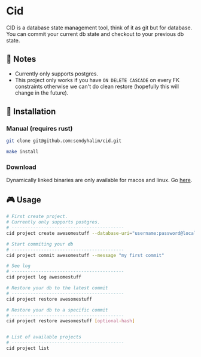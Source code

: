 # Cid
CID is a database state management tool, think of it as git but for database. You can commit your current db state and checkout to your previous db state.

## 📠 Notes
* Currently only supports postgres.
* This project only works if you have `ON DELETE CASCADE` on every FK constraints otherwise we can't do clean restore (hopefully this will change in the future).

## 🔩 Installation
### Manual (requires rust)
```bash
git clone git@github.com:sendyhalim/cid.git

make install
```

### Download
Dynamically linked binaries are only available for macos and linux. Go [here](https://github.com/sendyhalim/cid/releases/latest).

## 🎮 Usage
```bash
# First create project.
# Currently only supports postgres.
# ------------------------------------------
cid project create awesomestuff --database-uri="username:password@localhost:5433"

# Start commiting your db
# ------------------------------------------
cid project commit awesomestuff --message "my first commit"

# See log
# ------------------------------------------
cid project log awesomestuff

# Restore your db to the latest commit
# ------------------------------------------
cid project restore awesomestuff

# Restore your db to a specific commit
# ------------------------------------------
cid project restore awesomestuff [optional-hash]


# List of available projects
# ------------------------------------------
cid project list
```
